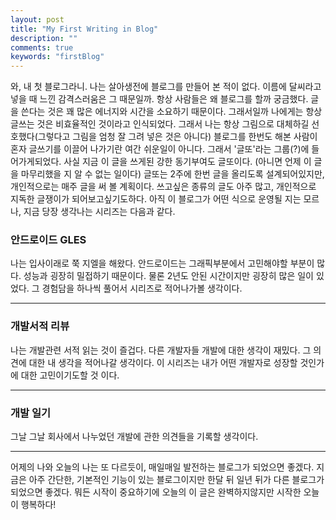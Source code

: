 ```yaml
---
layout: post
title: "My First Writing in Blog"
description: ""
comments: true
keywords: "firstBlog"
---
```



와, 내 첫 블로그라니. 나는 살아생전에 블로그를 만들어 본 적이 없다. 이름에 달씨라고 넣을 때 느낀 감격스러움은 그 때문일까.
항상 사람들은 왜 블로그를 할까 궁금했다. 글을 쓴다는 것은 꽤 많은 에너지와 시간을 소요하기 때문이다. 그래서일까 나에게는 항상
글쓰는 것은 비효율적인 것이라고 인식되었다. 그래서 나는 항상 그림으로 대체하길 선호했다(그렇다고 그림을 엄청 잘 그려 넣은 것은 아니다)
블로그를 한번도 해본 사람이 혼자 글쓰기를 이끌어 나가기란 여간 쉬운일이 아니다. 그래서 '글또'라는 그룹(?)에 들어가게되었다.
사실 지금 이 글을 쓰게된 강한 동기부여도 글또이다. (아니면 언제 이 글을 마무리했을 지 알 수 없는 일이다) 글또는 2주에 한번 글을 올리도록
설계되어있지만, 개인적으로는 매주 글을 써 볼 계획이다. 쓰고싶은 종류의 글도 아주 많고, 개인적으로 지독한 글쟁이가 되어보고싶기도하다.
아직 이 블로그가 어떤 식으로 운영될 지는 모르나, 지금 당장 생각나는 시리즈는 다음과 같다.

### 안드로이드 GLES
나는 입사이래로 쭉 지엘을 해왔다. 안드로이드는 그래픽부분에서 고민해야할 부분이 많다. 성능과 굉장히 밀접하기 때문이다. 물론 2년도 안된 시간이지만 굉장히 많은 일이 있었다. 그 경험담을 하나씩 풀어서 시리즈로 적어나가볼 생각이다.
***

### 개발서적 리뷰
나는 개발관련 서적 읽는 것이 즐겁다. 다른 개발자들 개발에 대한 생각이 재밌다. 그 의견에 대한 내 생각을 적어나갈 생각이다. 이 시리즈는 내가 어떤 개발자로 성장할 것인가에 대한 고민이기도할 것 이다.
***

### 개발 일기
그날 그날 회사에서 나누었던 개발에 관한 의견들을 기록할 생각이다.
***

어제의 나와 오늘의 나는 또 다르듯이, 매일매일 발전하는 블로그가 되었으면 좋겠다. 지금은 아주 간단한, 기본적인 기능이 있는 블로그이지만 한달 뒤 일년 뒤가 다른 블로그가 되었으면 좋겠다. 뭐든 시작이 중요하기에 오늘의 이 글은 완벽하지않지만 시작한 오늘이 행복하다!






<!-- 올해는 새롭게 시도해 본 것이 참 많다.
수상스키, 명상, 주기적으로 읽는 책, 과일식.
글또도 그중에 하나이다. 새로운 홈페이지, 새로운 글,
사실 나는 글을 잘 쓰는 사람은 아니다.
2년동안 주니어 개발자로 일하면서 많은 문제와 문제 해결을 경험했지만 글로 남겨야할 필요성을 느끼지 못했다.
그러나 최근 글을 잘 쓰는 사람이 되고 싶어졌다. 글을 잘 쓰고 싶으면 글을 자주 써야한다. 그래서 새로운 습관을 만들고자
글또에 신청하게 되었다. 아직 글 쓰는 것 자체가 익숙하지않은 나에게 거창한 계획을 주고싶진않다.
그저 소소하게 그날 내가 경험한 것, 내가 쓰고 싶은 것으로 채워나갈 계획이다.
지금 당장 남기고싶은 종류의 글은 "안드로이드에서 n x n 글자 그리기"이다.  -->
